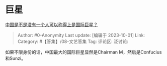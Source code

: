 # 巨星
[中国是不是没有一个人可以称得上是国际巨星？](https://www.zhihu.com/question/265599210/answer/3232572806)

> Author: #0-Anonymity
> Last update: [编辑于 2023-10-01]
> Link:
> Category: #【答集】/08-文艺答集 
> Tag:
> 评论区:
> 泛讨论:

如果不限身份的话，中国最大的国际巨星显然是Chairman M，然后是Confucius和Sunzi。